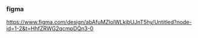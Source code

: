 ### figma
https://www.figma.com/design/abAfuMZlolWLkjbUJnT5hy/Untitled?node-id=1-2&t=HhfZRWG2qcmpDQn3-0
